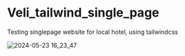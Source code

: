 # Veli_tailwind_single_page
Testing singlepage website for local hotel, using tailwindcss

![2024-05-23 16_23_47](https://github.com/aggepap/Veli_tailwind_single_page/assets/129169174/fae2ad92-7c8c-4d4f-aab1-79a9e54612ee)
